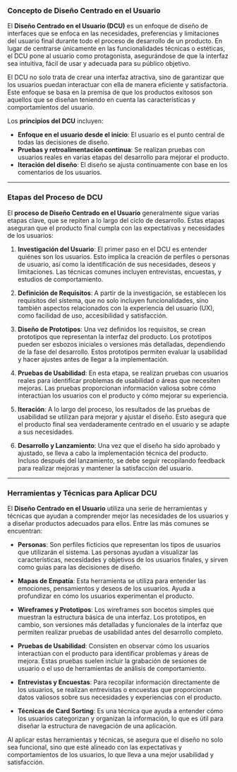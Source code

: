 ### Concepto de Diseño Centrado en el Usuario

El **Diseño Centrado en el Usuario (DCU)** es un enfoque de diseño de interfaces que se enfoca en las necesidades, preferencias y limitaciones del usuario final durante todo el proceso de desarrollo de un producto. En lugar de centrarse únicamente en las funcionalidades técnicas o estéticas, el DCU pone al usuario como protagonista, asegurándose de que la interfaz sea intuitiva, fácil de usar y adecuada para su público objetivo.

El DCU no solo trata de crear una interfaz atractiva, sino de garantizar que los usuarios puedan interactuar con ella de manera eficiente y satisfactoria. Este enfoque se basa en la premisa de que los productos exitosos son aquellos que se diseñan teniendo en cuenta las características y comportamientos del usuario.

Los **principios del DCU** incluyen:

- **Enfoque en el usuario desde el inicio**: El usuario es el punto central de todas las decisiones de diseño.
- **Pruebas y retroalimentación continua**: Se realizan pruebas con usuarios reales en varias etapas del desarrollo para mejorar el producto.
- **Iteración del diseño**: El diseño se ajusta continuamente con base en los comentarios de los usuarios.

---

### Etapas del Proceso de DCU

El **proceso de Diseño Centrado en el Usuario** generalmente sigue varias etapas clave, que se repiten a lo largo del ciclo de desarrollo. Estas etapas aseguran que el producto final cumpla con las expectativas y necesidades de los usuarios:

1. **Investigación del Usuario**: El primer paso en el DCU es entender quiénes son los usuarios. Esto implica la creación de perfiles o personas de usuario, así como la identificación de sus necesidades, deseos y limitaciones. Las técnicas comunes incluyen entrevistas, encuestas, y estudios de comportamiento.

2. **Definición de Requisitos**: A partir de la investigación, se establecen los requisitos del sistema, que no solo incluyen funcionalidades, sino también aspectos relacionados con la experiencia del usuario (UX), como facilidad de uso, accesibilidad y satisfacción.

3. **Diseño de Prototipos**: Una vez definidos los requisitos, se crean prototipos que representan la interfaz del producto. Los prototipos pueden ser esbozos iniciales o versiones más detalladas, dependiendo de la fase del desarrollo. Estos prototipos permiten evaluar la usabilidad y hacer ajustes antes de llegar a la implementación.

4. **Pruebas de Usabilidad**: En esta etapa, se realizan pruebas con usuarios reales para identificar problemas de usabilidad o áreas que necesiten mejoras. Las pruebas proporcionan información valiosa sobre cómo interactúan los usuarios con el producto y cómo mejorar su experiencia.

5. **Iteración**: A lo largo del proceso, los resultados de las pruebas de usabilidad se utilizan para mejorar y ajustar el diseño. Esto asegura que el producto final sea verdaderamente centrado en el usuario y se adapte a sus necesidades.

6. **Desarrollo y Lanzamiento**: Una vez que el diseño ha sido aprobado y ajustado, se lleva a cabo la implementación técnica del producto. Incluso después del lanzamiento, se debe seguir recopilando feedback para realizar mejoras y mantener la satisfacción del usuario.

---

### Herramientas y Técnicas para Aplicar DCU

El **Diseño Centrado en el Usuario** utiliza una serie de herramientas y técnicas que ayudan a comprender mejor las necesidades de los usuarios y a diseñar productos adecuados para ellos. Entre las más comunes se encuentran:

- **Personas**: Son perfiles ficticios que representan los tipos de usuarios que utilizarán el sistema. Las personas ayudan a visualizar las características, necesidades y objetivos de los usuarios finales, y sirven como guías para las decisiones de diseño.

- **Mapas de Empatía**: Esta herramienta se utiliza para entender las emociones, pensamientos y deseos de los usuarios. Ayuda a profundizar en cómo los usuarios experimentan el producto.

- **Wireframes y Prototipos**: Los wireframes son bocetos simples que muestran la estructura básica de una interfaz. Los prototipos, en cambio, son versiones más detalladas y funcionales de la interfaz que permiten realizar pruebas de usabilidad antes del desarrollo completo.

- **Pruebas de Usabilidad**: Consisten en observar cómo los usuarios interactúan con el producto para identificar problemas y áreas de mejora. Estas pruebas suelen incluir la grabación de sesiones de usuario o el uso de herramientas de análisis de comportamiento.

- **Entrevistas y Encuestas**: Para recopilar información directamente de los usuarios, se realizan entrevistas o encuestas que proporcionan datos valiosos sobre sus necesidades y experiencias con el producto.

- **Técnicas de Card Sorting**: Es una técnica que ayuda a entender cómo los usuarios categorizan y organizan la información, lo que es útil para diseñar la estructura de navegación de una aplicación.

Al aplicar estas herramientas y técnicas, se asegura que el diseño no solo sea funcional, sino que esté alineado con las expectativas y comportamientos de los usuarios, lo que lleva a una mejor usabilidad y satisfacción.

